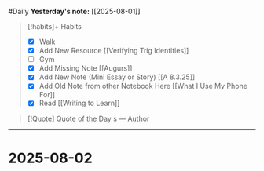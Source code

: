 #Daily
**Yesterday's note:** [[2025-08-01]]

> [!habits]+ Habits 
>- [x] Walk 
>- [x] Add New Resource [[Verifying Trig Identities]]
> - [ ] Gym 
> - [x] Add Missing Note [[Augurs]]
> - [x] Add New Note (Mini Essay or Story) [[A 8.3.25]]
> - [x] Add Old Note from other Notebook Here [[What I Use My Phone For]]
> - [x] Read [[Writing to Learn]]

> [!Quote]  Quote of the Day
> s
> — Author


<hr>

# 2025-08-02

